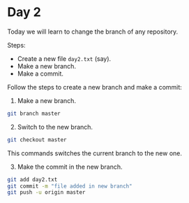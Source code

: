 # Day 2

Today we will learn to change the branch of any repository.

Steps:
 - Create a new file `day2.txt` (say).
 - Make a new branch.
 - Make a commit.

Follow the steps to create a new branch and make a commit:

1. Make a new branch.
```bash
git branch master
```

2. Switch to the new branch.
```bash
git checkout master
```
This commands switches the current branch to the new one.

3. Make the commit in the new branch.
```bash
git add day2.txt
git commit -m "file added in new branch"
git push -u origin master
```
